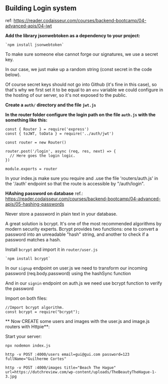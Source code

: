 ## Building Login system

ref:
https://reader.codaisseur.com/courses/backend-bootcamp/04-advanced-apis/04-jwt

**Add the library jsonwebtoken as a dependency to your project:**

    `npm install jsonwebtoken`

To make sure someone else cannot forge our signatures, we use a secret key.

In our case, we just make up a random string (const secret in the code below).

Of course secret keys should not go into Github (it's fine in this case), so that's why we first set it to be equal to an `env` variable we could configure in the hosting of our server, so it's not exposed to the public.

**Create a `auth/` directory and the file `jwt.js`**

**In the router folder configure the login path on the file `auth.js` with the something like this:**

    const { Router } = require('express')
    const { toJWT, toData } = require('../auth/jwt')

    const router = new Router()

    router.post('/login', async (req, res, next) => {
      // Here goes the login logic.
    })

    module.exports = router

In your index.js make sure you require and .use the file 'routers/auth.js' in the '/auth' endpoint so that the route is accessible by "/auth/login".

**HAshing password on database**
ref.:
https://reader.codaisseur.com/courses/backend-bootcamp/04-advanced-apis/05-hashing-passwords

Never store a password in plain text in your database.

A great solution is bcrypt. It's one of the most recommended algorithms by modern security experts. Bcrypt provides two functions: one to convert a password into an unreadable "hash" string, and another to check if a password matches a hash.

Install `bcrypt` and import it in `router/user.js`

    `npm install bcrypt`

In our `signup` endpoint on user.js we need to transform our incoming password (req.body.password) using the hashSync function

And in our `signin` endpoint on auth.js we need use bcrypt function to verify the password

Import on both files:

    //Import bcrypt algorithm.
    const bcrypt = require("bcrypt");

** Now CREATE some users and images with the user.js and image.js routers with Httpie**:

Start your server:

    npx nodemon index.js

    http -v POST :4000/users email=gui@gui.com password=123 fullName="Guilherme Cortes"

    http -v POST :4000/images title="Beach The Hague" url=https://dutchreview.com/wp-content/uploads/TheBeautyTheHague-1-3.jpg
